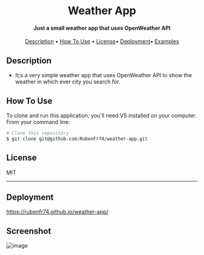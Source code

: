 <h1 align="center">
  <br>
Weather App
  <br>
</h1>

<h4 align="center"> Just a small weather app that uses OpenWeather API</h4>


<p align="center">
  <a href="#description">Description</a> •
  <a href="#how-to-use">How To Use</a> •
  <a href="#license">License</a>•
  <a href="#deployment">Deployment</a>•
  <a href="#examples">Examples</a>
</p>




## Description

* It;s a very simple weather app that uses OpenWeather API to show the weather in which ever city you search for. 

## How To Use

To clone and run this application, you'll need VS installed on your computer. From your command line:

```bash
# Clone this repository
$ git clone git@github.com:RubenFr74/weather-app.git

```

## License

MIT

---
## Deployment
https://rubenfr74.github.io/weather-app/

## Screenshot
![image](https://github.com/RubenFr74/weather-app/assets/119752452/4603e36a-e90e-478e-aba4-d0ea035412e0)


